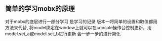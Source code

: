 ## 简单的学习mobx的原理
对于mobx的底层进行一部分学习 是学习的记录
版本一将简单的设置和取值都用方法来代替, 将model绑定在window上就可以在console操作台控制更新，用model.set_a或model.set_b进行更新
会一步一步的进行简化